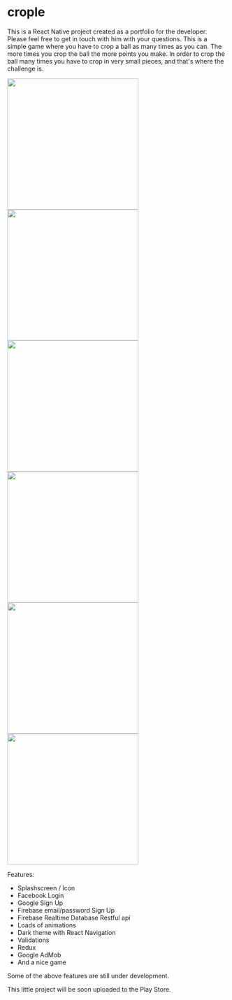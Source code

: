 # crople

This is a React Native project created as a portfolio for the developer. Please feel free to get in touch with him with your questions.
This is a simple game where you have to crop a ball as many times as you can. The more times you crop the ball the more points you make.
In order to crop the ball many times you have to crop in very small pieces, and that's where the challenge is.

<div>
  <img src="https://firebasestorage.googleapis.com/v0/b/crople-b1e7a.appspot.com/o/image01.jpeg?alt=media" height="300" />
  <img src="https://firebasestorage.googleapis.com/v0/b/crople-b1e7a.appspot.com/o/image02.jpeg?alt=media" height="300" />
  <img src="https://firebasestorage.googleapis.com/v0/b/crople-b1e7a.appspot.com/o/image03.jpeg?alt=media" height="300" />
  <img src="https://firebasestorage.googleapis.com/v0/b/crople-b1e7a.appspot.com/o/image04.jpeg?alt=media" height="300" />
  <img src="https://firebasestorage.googleapis.com/v0/b/crople-b1e7a.appspot.com/o/image05.jpeg?alt=media" height="300" />
  <img src="https://firebasestorage.googleapis.com/v0/b/crople-b1e7a.appspot.com/o/image06.jpeg?alt=media" height="300" />
</div>
</n>

Features:

- Splashscreen / Icon
- Facebook Login
- Google Sign Up
- Firebase email/password Sign Up
- Firebase Realtime Database Restful api
- Loads of animations
- Dark theme with React Navigation
- Validations
- Redux
- Google AdMob
- And a nice game

Some of the above features are still under development.

This little project will be soon uploaded to the Play Store.
